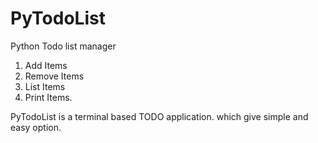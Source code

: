 # PyTodoList
Python Todo list manager 

1. Add Items
2. Remove Items
3. List Items
4. Print Items.

PyTodoList is a terminal based TODO application. which give simple and easy option. 